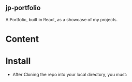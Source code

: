## jp-portfolio

A Portfolio, built in React, as a showcase of my projects.

# Content

# Install

-   After Cloning the repo into your local directory, you must:
